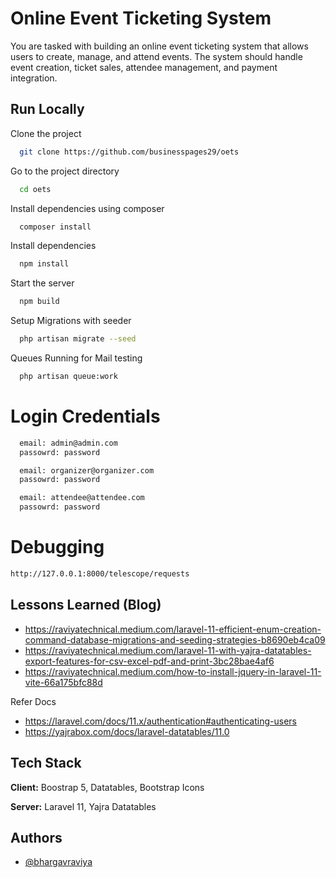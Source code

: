 
# Online Event Ticketing System

You are tasked with building an online event ticketing system that allows users to create,
manage, and attend events. The system should handle event creation, ticket sales, attendee
management, and payment integration.


## Run Locally

Clone the project

```bash
  git clone https://github.com/businesspages29/oets
```

Go to the project directory

```bash
  cd oets
```
Install dependencies using composer 

```bash
  composer install
```

Install dependencies

```bash
  npm install
```

Start the server

```bash
  npm build
```

Setup Migrations with seeder

```bash
  php artisan migrate --seed
```

Queues Running for Mail testing 

```bash
  php artisan queue:work
```

# Login Credentials


```bash
  email: admin@admin.com
  passowrd: password
```

```bash
  email: organizer@organizer.com
  passowrd: password
```

```bash
  email: attendee@attendee.com
  passowrd: password
```


# Debugging 

```bash
http://127.0.0.1:8000/telescope/requests
```

## Lessons Learned (Blog)

- https://raviyatechnical.medium.com/laravel-11-efficient-enum-creation-command-database-migrations-and-seeding-strategies-b8690eb4ca09
- https://raviyatechnical.medium.com/laravel-11-with-yajra-datatables-export-features-for-csv-excel-pdf-and-print-3bc28bae4af6
- https://raviyatechnical.medium.com/how-to-install-jquery-in-laravel-11-vite-66a175bfc88d

Refer Docs
- https://laravel.com/docs/11.x/authentication#authenticating-users
- https://yajrabox.com/docs/laravel-datatables/11.0 



## Tech Stack

**Client:** Boostrap 5, Datatables, Bootstrap Icons

**Server:** Laravel 11, Yajra Datatables

## Authors

- [@bhargavraviya](https://www.github.com/bhargavraviya)